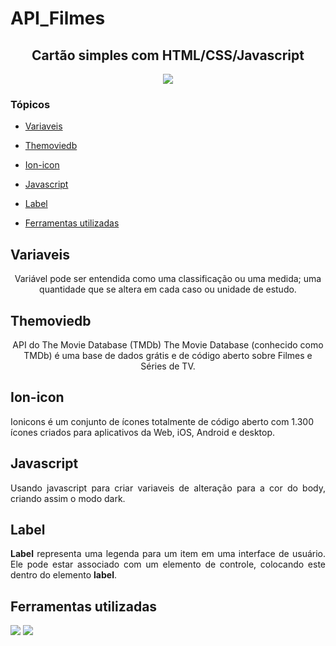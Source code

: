 # API_Filmes
 
 

<h2 align="center"> Cartão simples com HTML/CSS/Javascript</h2>

<p align="center">
<img src="https://img.shields.io/badge/Status-Programador_em_Desenvolvimento-blue"></p>

### Tópicos 

- [Variaveis](#variaveis)
- [Themoviedb](#themoviedb)
- [Ion-icon](#ion-icon)
- [Javascript](#javascript)
- [Label](#label)


- [Ferramentas utilizadas](#ferramentas-utilizadas)

## Variaveis 

<p align="justify">

<p align="center">Variável pode ser entendida como uma classificação ou uma medida; uma quantidade que se altera em cada caso ou unidade de estudo.</p>
</p>

## Themoviedb 

<p align="justify">

<p align="center">API do The Movie Database (TMDb) The Movie Database (conhecido como TMDb) é uma base de dados grátis e de código aberto sobre Filmes e Séries de TV. </p>

## Ion-icon

<p aling="justify">

<p aling="center">Ionicons é um conjunto de ícones totalmente de código aberto com 1.300 ícones criados para aplicativos da Web, iOS, Android e desktop.</p>

## Javascript

<p align="justify">
Usando javascript para criar variaveis de alteração para a cor do body, criando assim o modo dark.

## Label

<p align="justify">
<b>Label</b> representa uma legenda para um item em uma interface de usuário. Ele pode estar associado com um elemento de controle, colocando este dentro do elemento <b>label</b>.


## Ferramentas utilizadas

<img src="https://encrypted-tbn0.gstatic.com/images?q=tbn:ANd9GcSurJN7Nn_holftXdHuOXgcA4M7vvxjnUhgXw&usqp=CAU">
<img src="https://encrypted-tbn0.gstatic.com/images?q=tbn:ANd9GcTbm1ah7sKtxXgELcrcjXD_KMLN-w-zCPAhF6FT5Gi1VZhn4Q8Bh7l0UJpfvFbKxYE4snQ&usqp=CAU">
